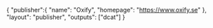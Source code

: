 {
  "publisher":{
    "name": "Oxify",
    "homepage": "https://www.oxify.se"
  },
  "layout": "publisher",
  "outputs": ["dcat"]
}

